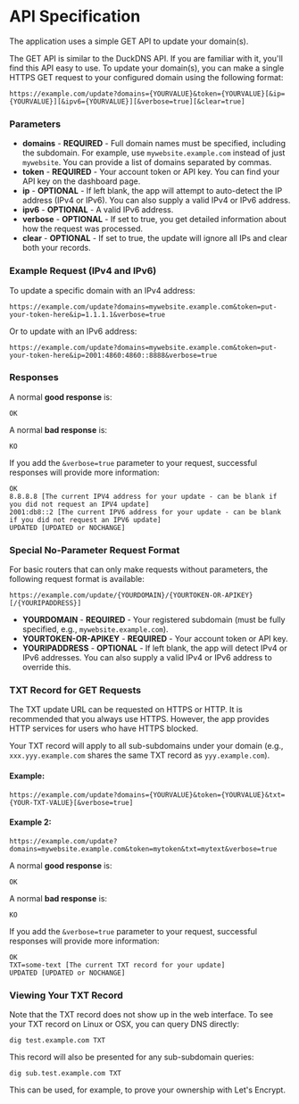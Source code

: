 # API Specification

The application uses a simple GET API to update your domain(s).

The GET API is similar to the DuckDNS API. If you are familiar with it, you'll find this API easy to use. To update your domain(s), you can make a single HTTPS GET request to your configured domain using the following format:

```
https://example.com/update?domains={YOURVALUE}&token={YOURVALUE}[&ip={YOURVALUE}][&ipv6={YOURVALUE}][&verbose=true][&clear=true]
```

### Parameters

- **domains** - **REQUIRED** - Full domain names must be specified, including the subdomain. For example, use `mywebsite.example.com` instead of just `mywebsite`. You can provide a list of domains separated by commas.
- **token** - **REQUIRED** - Your account token or API key. You can find your API key on the dashboard page.
- **ip** - **OPTIONAL** - If left blank, the app will attempt to auto-detect the IP address (IPv4 or IPv6). You can also supply a valid IPv4 or IPv6 address.
- **ipv6** - **OPTIONAL** - A valid IPv6 address.
- **verbose** - **OPTIONAL** - If set to true, you get detailed information about how the request was processed.
- **clear** - **OPTIONAL** - If set to true, the update will ignore all IPs and clear both your records.

### Example Request (IPv4 and IPv6)

To update a specific domain with an IPv4 address:

```
https://example.com/update?domains=mywebsite.example.com&token=put-your-token-here&ip=1.1.1.1&verbose=true
```

Or to update with an IPv6 address:

```
https://example.com/update?domains=mywebsite.example.com&token=put-your-token-here&ip=2001:4860:4860::8888&verbose=true
```

### Responses

A normal **good response** is:

```
OK
```

A normal **bad response** is:

```
KO
```

If you add the `&verbose=true` parameter to your request, successful responses will provide more information:

```
OK
8.8.8.8 [The current IPV4 address for your update - can be blank if you did not request an IPV4 update]
2001:db8::2 [The current IPV6 address for your update - can be blank if you did not request an IPV6 update]
UPDATED [UPDATED or NOCHANGE]
```

### Special No-Parameter Request Format

For basic routers that can only make requests without parameters, the following request format is available:

```
https://example.com/update/{YOURDOMAIN}/{YOURTOKEN-OR-APIKEY}[/{YOURIPADDRESS}]
```

- **YOURDOMAIN** - **REQUIRED** - Your registered subdomain (must be fully specified, e.g., `mywebsite.example.com`).
- **YOURTOKEN-OR-APIKEY** - **REQUIRED** - Your account token or API key.
- **YOURIPADDRESS** - **OPTIONAL** - If left blank, the app will detect IPv4 or IPv6 addresses. You can also supply a valid IPv4 or IPv6 address to override this.

### TXT Record for GET Requests

The TXT update URL can be requested on HTTPS or HTTP. It is recommended that you always use HTTPS. However, the app provides HTTP services for users who have HTTPS blocked.

Your TXT record will apply to all sub-subdomains under your domain (e.g., `xxx.yyy.example.com` shares the same TXT record as `yyy.example.com`).

#### Example:

```
https://example.com/update?domains={YOURVALUE}&token={YOURVALUE}&txt={YOUR-TXT-VALUE}[&verbose=true]
```

#### Example 2:

```
https://example.com/update?domains=mywebsite.example.com&token=mytoken&txt=mytext&verbose=true
```

A normal **good response** is:

```
OK
```

A normal **bad response** is:

```
KO
```

If you add the `&verbose=true` parameter to your request, successful responses will provide more information:

```
OK
TXT=some-text [The current TXT record for your update]
UPDATED [UPDATED or NOCHANGE]
```

### Viewing Your TXT Record

Note that the TXT record does not show up in the web interface. To see your TXT record on Linux or OSX, you can query DNS directly:

```
dig test.example.com TXT
```

This record will also be presented for any sub-subdomain queries:

```
dig sub.test.example.com TXT
```

This can be used, for example, to prove your ownership with Let's Encrypt.
